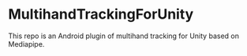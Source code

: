 # MultihandTrackingForUnity
This repo is an Android plugin of multihand tracking for Unity based on Mediapipe.
